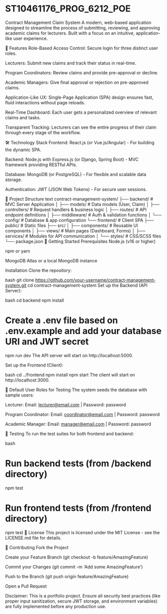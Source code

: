 ﻿# ST10461176_PROG_6212_POE
Contract Management Claim System
A modern, web-based application designed to streamline the process of submitting, reviewing, and approving academic claims for lecturers. Built with a focus on an intuitive, application-like user experience.

🚀 Features
Role-Based Access Control: Secure login for three distinct user roles.

Lecturers: Submit new claims and track their status in real-time.

Program Coordinators: Review claims and provide pre-approval or decline.

Academic Managers: Give final approval or rejection on pre-approved claims.

Application-Like UX: Single-Page Application (SPA) design ensures fast, fluid interactions without page reloads.

Real-Time Dashboard: Each user gets a personalized overview of relevant claims and tasks.

Transparent Tracking: Lecturers can see the entire progress of their claim through every stage of the workflow.

🛠️ Technology Stack
Frontend: React.js (or Vue.js/Angular) - For building the dynamic SPA.

Backend: Node.js with Express.js (or Django, Spring Boot) - MVC framework providing RESTful APIs.

Database: MongoDB (or PostgreSQL) - For flexible and scalable data storage.

Authentication: JWT (JSON Web Tokens) - For secure user sessions.

📁 Project Structure
text
contract-management-system/
├── backend/                 # MVC Server Application
│   ├── models/             # Data models (User, Claim)
│   ├── controllers/        # Request handlers & business logic
│   ├── routes/             # API endpoint definitions
│   ├── middleware/         # Auth & validation functions
│   └── config/             # Database & app configuration
└── frontend/               # Client SPA
    ├── public/             # Static files
    ├── src/
    │   ├── components/     # Reusable UI components
    │   ├── views/          # Main pages (Dashboard, Forms)
    │   ├── services/       # Modules for API communication
    │   └── styles/         # CSS/SCSS files
    └── package.json
🚦 Getting Started
Prerequisites
Node.js (v16 or higher)

npm or yarn

MongoDB Atlas or a local MongoDB instance

Installation
Clone the repository:

bash
git clone https://github.com/your-username/contract-management-system.git
cd contract-management-system
Set up the Backend (API Server):

bash
cd backend
npm install
# Create a .env file based on .env.example and add your database URI and JWT secret
npm run dev
The API server will start on http://localhost:5000.

Set up the Frontend (Client):

bash
cd ../frontend
npm install
npm start
The client will start on http://localhost:3000.

👥 Default User Roles for Testing
The system seeds the database with sample users:

Lecturer: Email: lecturer@email.com | Password: password

Program Coordinator: Email: coordinator@email.com | Password: password

Academic Manager: Email: manager@email.com | Password: password

🧪 Testing
To run the test suites for both frontend and backend:

bash
# Run backend tests (from /backend directory)
npm test

# Run frontend tests (from /frontend directory)
npm test
📄 License
This project is licensed under the MIT License - see the LICENSE.md file for details.

🤝 Contributing
Fork the Project

Create your Feature Branch (git checkout -b feature/AmazingFeature)

Commit your Changes (git commit -m 'Add some AmazingFeature')

Push to the Branch (git push origin feature/AmazingFeature)

Open a Pull Request

Disclaimer: This is a portfolio project. Ensure all security best practices (like proper input sanitization, secure JWT storage, and environment variables) are fully implemented before any production use.